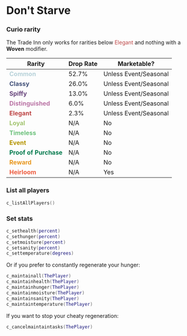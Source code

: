 # Don't Starve

### Curio rarity
The Trade Inn only works for rarities below <span
style="font-wight:bold;color:#BD4646">Elegant</span> and nothing with a
**Woven** modifier.

| Rarity | Drop Rate | Marketable? |
| ------ | --------- | ----------- |
| <span style="font-weight:bold;color:#B7D2D9">Common</span> | 52.7% | Unless Event/Seasonal |
| <span style="font-weight:bold;color:#415078">Classy</span> | 26.0% | Unless Event/Seasonal |
| <span style="font-weight:bold;color:#68457C">Spiffy</span> | 13.0% | Unless Event/Seasonal |
| <span style="font-weight:bold;color:#BA74A5">Distinguished</span> | 6.0% | Unless Event/Seasonal |
| <span style="font-weight:bold;color:#BD4646">Elegant</span> | 2.3% | Unless Event/Seasonal |
| <span style="font-weight:bold;color:#A2C46F">Loyal</span> | N/A | No |
| <span style="font-weight:bold;color:#6CC17B">Timeless</span> | N/A | No |
| <span style="font-weight:bold;color:#B49400">Event</span> | N/A | No |
| <span style="font-weight:bold;color:#007A4D">Proof of Purchase</span> | N/A | No |
| <span style="font-weight:bold;color:#E8971E">Reward</span> | N/A | No |
| <span style="font-weight:bold;color:#EE5D40">Heirloom</span> | N/A | Yes |

### List all players
```lua
c_listAllPlayers()
```

### Set stats
```lua
c_sethealth(percent)
c_sethunger(percent)
c_setmoisture(percent)
c_setsanity(percent)
c_settemperature(degrees)
```

Or if you prefer to constantly regenerate your hunger:
```lua
c_maintainall(ThePlayer)
c_maintainhealth(ThePlayer)
c_maintainhunger(ThePlayer)
c_maintainmoisture(ThePlayer)
c_maintainsanity(ThePlayer)
c_maintaintemperature(ThePlayer)
```

If you want to stop your cheaty regeneration:
```lua
c_cancelmaintaintasks(ThePlayer)
```
